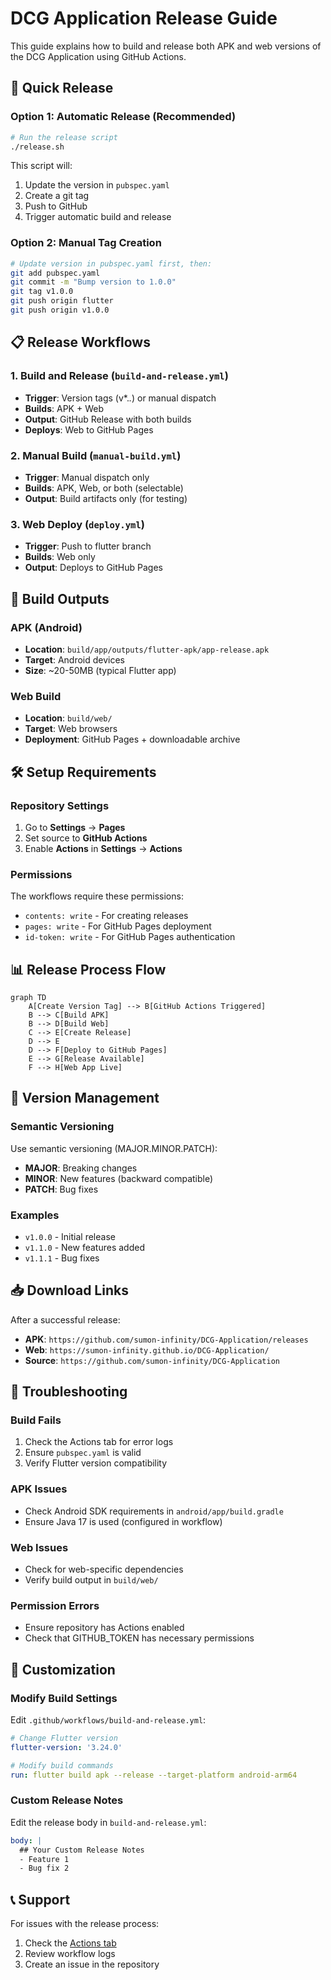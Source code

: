 # DCG Application Release Guide

This guide explains how to build and release both APK and web versions of the DCG Application using GitHub Actions.

## 🚀 Quick Release

### Option 1: Automatic Release (Recommended)
```bash
# Run the release script
./release.sh
```

This script will:
1. Update the version in `pubspec.yaml`
2. Create a git tag
3. Push to GitHub
4. Trigger automatic build and release

### Option 2: Manual Tag Creation
```bash
# Update version in pubspec.yaml first, then:
git add pubspec.yaml
git commit -m "Bump version to 1.0.0"
git tag v1.0.0
git push origin flutter
git push origin v1.0.0
```

## 📋 Release Workflows

### 1. Build and Release (`build-and-release.yml`)
- **Trigger**: Version tags (v*.*.*) or manual dispatch
- **Builds**: APK + Web
- **Output**: GitHub Release with both builds
- **Deploys**: Web to GitHub Pages

### 2. Manual Build (`manual-build.yml`)
- **Trigger**: Manual dispatch only
- **Builds**: APK, Web, or both (selectable)
- **Output**: Build artifacts only (for testing)

### 3. Web Deploy (`deploy.yml`)
- **Trigger**: Push to flutter branch
- **Builds**: Web only
- **Output**: Deploys to GitHub Pages

## 📱 Build Outputs

### APK (Android)
- **Location**: `build/app/outputs/flutter-apk/app-release.apk`
- **Target**: Android devices
- **Size**: ~20-50MB (typical Flutter app)

### Web Build
- **Location**: `build/web/`
- **Target**: Web browsers
- **Deployment**: GitHub Pages + downloadable archive

## 🛠️ Setup Requirements

### Repository Settings
1. Go to **Settings** → **Pages**
2. Set source to **GitHub Actions**
3. Enable **Actions** in **Settings** → **Actions**

### Permissions
The workflows require these permissions:
- `contents: write` - For creating releases
- `pages: write` - For GitHub Pages deployment
- `id-token: write` - For GitHub Pages authentication

## 📊 Release Process Flow

```mermaid
graph TD
    A[Create Version Tag] --> B[GitHub Actions Triggered]
    B --> C[Build APK]
    B --> D[Build Web]
    C --> E[Create Release]
    D --> E
    D --> F[Deploy to GitHub Pages]
    E --> G[Release Available]
    F --> H[Web App Live]
```

## 🔄 Version Management

### Semantic Versioning
Use semantic versioning (MAJOR.MINOR.PATCH):
- **MAJOR**: Breaking changes
- **MINOR**: New features (backward compatible)
- **PATCH**: Bug fixes

### Examples
- `v1.0.0` - Initial release
- `v1.1.0` - New features added
- `v1.1.1` - Bug fixes

## 📥 Download Links

After a successful release:

- **APK**: `https://github.com/sumon-infinity/DCG-Application/releases`
- **Web**: `https://sumon-infinity.github.io/DCG-Application/`
- **Source**: `https://github.com/sumon-infinity/DCG-Application`

## 🐛 Troubleshooting

### Build Fails
1. Check the Actions tab for error logs
2. Ensure `pubspec.yaml` is valid
3. Verify Flutter version compatibility

### APK Issues
- Check Android SDK requirements in `android/app/build.gradle`
- Ensure Java 17 is used (configured in workflow)

### Web Issues
- Check for web-specific dependencies
- Verify build output in `build/web/`

### Permission Errors
- Ensure repository has Actions enabled
- Check that GITHUB_TOKEN has necessary permissions

## 🔧 Customization

### Modify Build Settings
Edit `.github/workflows/build-and-release.yml`:

```yaml
# Change Flutter version
flutter-version: '3.24.0'

# Modify build commands
run: flutter build apk --release --target-platform android-arm64
```

### Custom Release Notes
Edit the release body in `build-and-release.yml`:

```yaml
body: |
  ## Your Custom Release Notes
  - Feature 1
  - Bug fix 2
```

## 📞 Support

For issues with the release process:
1. Check the [Actions tab](https://github.com/sumon-infinity/DCG-Application/actions)
2. Review workflow logs
3. Create an issue in the repository
